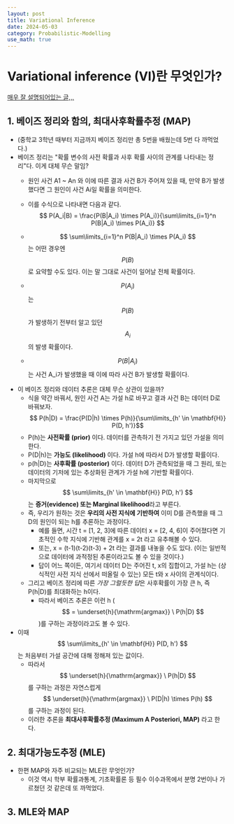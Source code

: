 ```yaml
---
layout: post
title: Variational Inference
date: 2024-05-03
category: Probabilistic-Modelling
use_math: true
---
```


# Variational inference (VI)란 무엇인가?

[매우 잘 설명되어있는 글,,,](https://velog.io/@gibonki77/Inference-1)

## 1. 베이즈 정리와 함의, 최대사후확률추정 (MAP)
- (중학교 3학년 때부터 지금까지 베이즈 정리만 총 5번을 배웠는데 5번 다 까먹었다.)
- 베이즈 정리는 "확률 변수의 사전 확률과 사후 확률 사이의 관계를 나타내는 정리"다. 이게 대체 무슨 말임?
  - 원인 사건 A1 ~ An 와 이에 따른 결과 사건 B가 주어져 있을 때, 만약 B가 발생했다면 그 원인이 사건 Ai일 확률을 의미한다.
  - 이를 수식으로 나타내면 다음과 같다.  
    $$ P(A_i|B) = \frac{P(B|A_i) \times P(A_i)}{\sum\limits_{i=1}^n P(B|A_i) \times P(A_i)} $$
	
  - $$ \sum\limits_{i=1}^n P(B|A_i) \times P(A_i) $$ 는 어떤 경우엔 $$ P(B) $$ 로 요약할 수도 있다. 이는 말 그대로 사건이 일어날 전체 확률이다.
  - $$ P(A_i) $$는 $$ P(B) $$가 발생하기 전부터 알고 있던 $$ A_i $$의 발생 확률이다.
  - $$ P(B|A_i) $$는 사건 A_i가 발생했을 때 이에 따라 사건 B가 발생할 확률이다.
- 이 베이즈 정리와 데이터 추론은 대체 무슨 상관이 있을까?
  - 식을 약간 바꿔서, 원인 사건 A는 가설 h로 바꾸고 결과 사건 B는 데이터 D로 바꿔보자.
    $$ P(h|D) = \frac{P(D|h) \times P(h)}{\sum\limits_{h' \in \mathbf{H}} P(D, h')}$$
  - P(h)는 **사전확률 (prior)** 이다. 데이터를 관측하기 전 가지고 있던 가설을 의미한다.
  - P(D|h)는 **가능도 (likelihood)** 이다. 가설 h에 따라서 D가 발생할 확률이다.
  - p(h|D)는 **사후확률 (posterior)** 이다. 데이터 D가 관측되었을 때 그 원리, 또는 데이터의 기저에 있는 추상화된 관계가 가설 h에 기반할 확률이다.
  - 마지막으로 $$ \sum\limits_{h' \in \mathbf{H}} P(D, h') $$ 는  **증거(evidence) 또는 Marginal likelihood**라고 부른다.
  - 즉, 우리가 원하는 것은 **우리의 사전 지식에 기반하여** 이미 D를 관측했을 때 그 D의 원인이 되는 h를 추론하는 과정이다.
    - 예를 들면, 시간 t = \[1, 2, 3\]에 따른 데이터 x = \[2, 4, 6\]이 주어졌다면 기초적인 수학 지식에 기반해 관계를 x = 2t 라고 유추해볼 수 있다.
	- 또는, x = (t-1)(t-2)(t-3) + 2t 라는 결과를 내놓을 수도 있다. (이는 일반적으로 데이터에 과적정된 추론이라고도 볼 수 있을 것이다.)
    - 답이 어느 쪽이든, 여기서 데이터 D는 주어진 t, x의 집합이고, 가설 h는 (상식적인 사전 지식 선에서 떠올릴 수 있는) 모든 t와 x 사이의 관계식이다.
  - 그리고 베이즈 정리에 따른 *가장 그럴듯한 답*은 사후확률이 가장 큰 h, 즉 P(h|D)를 최대화하는 h이다.
    - 따라서 베이즈 추론은 이런 h ($$ = \underset{h}{\mathrm{argmax}} \ P(h|D) $$)를 구하는 과정이라고도 볼 수 있다.
- 이때 $$ \sum\limits_{h' \in \mathbf{H}} P(D, h') $$는 처음부터 가설 공간에 대해 정해져 있는 값이다.
  - 따라서 $$ \underset{h}{\mathrm{argmax}} \ P(h|D) $$를 구하는 과정은 자연스럽게 $$ \underset{h}{\mathrm{argmax}} \ P(D|h) \times P(h) $$를 구하는 과정이 된다.
  - 이러한 추론을 **최대사후확률추정 (Maximum A Posteriori, MAP)** 라고 한다.

## 2. 최대가능도추정 (MLE)
- 한편 MAP와 자주 비교되는 MLE란 무엇인가?
  - 이것 역시 학부 확률과통계, 기초확률론 등 필수 이수과목에서 분명 2번이나 가르쳤던 것 같은데 또 까먹었다.

## 3. MLE와 MAP